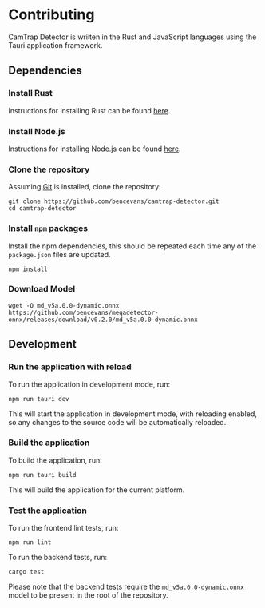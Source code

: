 # Contributing

CamTrap Detector is wriiten in the Rust and JavaScript languages using the Tauri application framework.

## Dependencies

### Install Rust

Instructions for installing Rust can be found [here](https://www.rust-lang.org/tools/install).

### Install Node.js

Instructions for installing Node.js can be found [here](https://nodejs.org/en/download/).

### Clone the repository

Assuming [Git](https://git-scm.com/) is installed, clone the repository:

    git clone https://github.com/bencevans/camtrap-detector.git
    cd camtrap-detector

### Install `npm` packages

Install the npm dependencies, this should be repeated each time any of the `package.json` files are updated.

    npm install

### Download Model

    wget -O md_v5a.0.0-dynamic.onnx https://github.com/bencevans/megadetector-onnx/releases/download/v0.2.0/md_v5a.0.0-dynamic.onnx

## Development

### Run the application with reload

To run the application in development mode, run:

    npm run tauri dev

This will start the application in development mode, with reloading enabled, so any changes to the source code will be automatically reloaded.

### Build the application

To build the application, run:

    npm run tauri build

This will build the application for the current platform.

### Test the application

To run the frontend lint tests, run:

    npm run lint

To run the backend tests, run:

    cargo test

Please note that the backend tests require the `md_v5a.0.0-dynamic.onnx` model to be present in the root of the repository.
